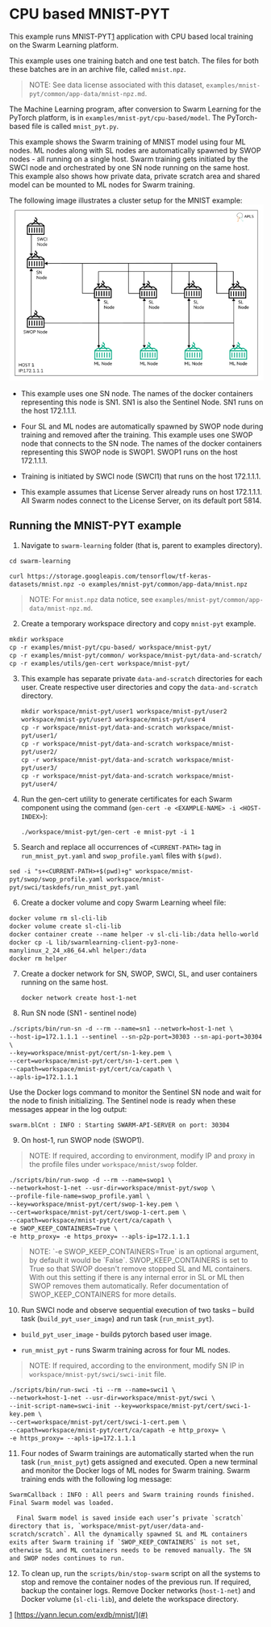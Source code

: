 # <a name="GUID-41298B6F-BF19-4873-A5AE-1DA0E1CFB358"/> CPU based MNIST-PYT

This example runs MNIST-PYT[1](#) application with CPU based local training on the Swarm Learning platform. 

This example uses one training batch and one test batch. The files for both these batches are in an archive file, called `mnist.npz`.

<blockquote>
    
NOTE: See data license associated with this dataset, <code>examples/mnist-pyt/common/app-data/mnist-npz.md</code>.

</blockquote>

The Machine Learning program, after conversion to Swarm Learning for the PyTorch platform, is in `examples/mnist-pyt/cpu-based/model`. The PyTorch-based file is called `mnist_pyt.py`.

This example shows the Swarm training of MNIST model using four ML nodes. ML nodes along with SL nodes are automatically spawned by SWOP nodes - all running on a single host. Swarm training gets initiated by the SWCI node and orchestrated by one SN node running on the same host. This example also shows how private data, private scratch area and shared model can be mounted to ML nodes for Swarm training.

The following image illustrates a cluster setup for the MNIST example:![Four nodes setup](/docs/User/GUID-BE2185B8-5C3B-4BD3-91FF-9ABC77D0720C-high.png)


-   This example uses one SN node. The names of the docker containers representing this node is SN1. SN1 is also the Sentinel Node. SN1 runs on the host 172.1.1.1.

-   Four SL and ML nodes are automatically spawned by SWOP node during training and removed after the training. This example uses one SWOP node that connects to the SN node. The names of the docker containers representing this SWOP node is SWOP1. SWOP1 runs on the host 172.1.1.1.

-   Training is initiated by SWCI node \(SWCI1\) that runs on the host 172.1.1.1.

-   This example assumes that License Server already runs on host 172.1.1.1. All Swarm nodes connect to the License Server, on its default port 5814.


## <a name="SECTION_G1M_4RZ_LSB"/> Running the MNIST-PYT example

1.  Navigate to `swarm-learning` folder (that is, parent to examples directory).

```
cd swarm-learning
```

```<a name="CODEBLOCK_R41_BZX_CTB"/> 
curl https://storage.googleapis.com/tensorflow/tf-keras-datasets/mnist.npz -o examples/mnist-pyt/common/app-data/mnist.npz
```

<blockquote>
    
NOTE: For `mnist.npz` data notice, see <code>examples/mnist-pyt/common/app-data/mnist-npz.md</code>.

</blockquote>

2.  Create a temporary workspace directory and copy `mnist-pyt` example.

```
mkdir workspace
cp -r examples/mnist-pyt/cpu-based/ workspace/mnist-pyt/
cp -r examples/mnist-pyt/common/ workspace/mnist-pyt/data-and-scratch/
cp -r examples/utils/gen-cert workspace/mnist-pyt/
```

3.  This example has separate private `data-and-scratch` directories for each user. Create respective user directories and copy the `data-and-scratch` directory.


    ```
    mkdir workspace/mnist-pyt/user1 workspace/mnist-pyt/user2 workspace/mnist-pyt/user3 workspace/mnist-pyt/user4
    cp -r workspace/mnist-pyt/data-and-scratch workspace/mnist-pyt/user1/
    cp -r workspace/mnist-pyt/data-and-scratch workspace/mnist-pyt/user2/
    cp -r workspace/mnist-pyt/data-and-scratch workspace/mnist-pyt/user3/
    cp -r workspace/mnist-pyt/data-and-scratch workspace/mnist-pyt/user4/
    ```

4.  Run the gen-cert utility to generate certificates for each Swarm component using the command (`gen-cert -e <EXAMPLE-NAME> -i <HOST-INDEX>`):


    ```
    ./workspace/mnist-pyt/gen-cert -e mnist-pyt -i 1
    ```


5.  Search and replace all occurrences of `<CURRENT-PATH>` tag in `run_mnist_pyt.yaml` and `swop_profile.yaml` files with `$(pwd)`.

```
sed -i "s+<CURRENT-PATH>+$(pwd)+g" workspace/mnist-pyt/swop/swop_profile.yaml workspace/mnist-pyt/swci/taskdefs/run_mnist_pyt.yaml

```

6.  Create a docker volume and copy Swarm Learning wheel file:

```
docker volume rm sl-cli-lib
docker volume create sl-cli-lib
docker container create --name helper -v sl-cli-lib:/data hello-world
docker cp -L lib/swarmlearning-client-py3-none-manylinux_2_24_x86_64.whl helper:/data
docker rm helper
```

7.  Create a docker network for SN, SWOP, SWCI, SL, and user containers running on the same host.

    ```
    docker network create host-1-net
    ```


8.  Run SN node (SN1 - sentinel node)

```
./scripts/bin/run-sn -d --rm --name=sn1 --network=host-1-net \
--host-ip=172.1.1.1 --sentinel --sn-p2p-port=30303 --sn-api-port=30304 \
--key=workspace/mnist-pyt/cert/sn-1-key.pem \
--cert=workspace/mnist-pyt/cert/sn-1-cert.pem \
--capath=workspace/mnist-pyt/cert/ca/capath \
--apls-ip=172.1.1.1
```

   Use the Docker logs command to monitor the Sentinel SN node and wait for the node to finish initializing. The Sentinel node is ready when these messages appear in the log output:

```
swarm.blCnt : INFO : Starting SWARM-API-SERVER on port: 30304
```


9. On host-1, run SWOP node \(SWOP1\).

<blockquote>
    
NOTE: If required, according to environment, modify IP and proxy in the profile files under <code>workspace/mnist/swop</code> folder.

</blockquote>

```
./scripts/bin/run-swop -d --rm --name=swop1 \
--network=host-1-net --usr-dir=workspace/mnist-pyt/swop \
--profile-file-name=swop_profile.yaml \
--key=workspace/mnist-pyt/cert/swop-1-key.pem \
--cert=workspace/mnist-pyt/cert/swop-1-cert.pem \
--capath=workspace/mnist-pyt/cert/ca/capath \
-e SWOP_KEEP_CONTAINERS=True \
-e http_proxy= -e https_proxy= --apls-ip=172.1.1.1
```
<blockquote>
   NOTE: `-e SWOP_KEEP_CONTAINERS=True` is an optional argument, by default it would be `False`. 
   SWOP_KEEP_CONTAINERS is set to True so that SWOP doesn't remove stopped SL and ML containers. With out this setting if there is any internal error in SL or ML then SWOP removes them automatically. Refer documentation of SWOP_KEEP_CONTAINERS for more details.
</blockquote>

10. Run SWCI node and observe sequential execution of two tasks – build task (`build_pyt_user_image`) and run task (`run_mnist_pyt`).

-   `build_pyt_user_image` - builds pytorch based user image.

-   `run_mnist_pyt` - runs Swarm training across for four ML nodes.

<blockquote>
   NOTE: If required, according to the environment, modify SN IP in <code>workspace/mnist-pyt/swci/swci-init</code> file.
</blockquote>

```
./scripts/bin/run-swci -ti --rm --name=swci1 \
--network=host-1-net --usr-dir=workspace/mnist-pyt/swci \
--init-script-name=swci-init --key=workspace/mnist-pyt/cert/swci-1-key.pem \
--cert=workspace/mnist-pyt/cert/swci-1-cert.pem \
--capath=workspace/mnist-pyt/cert/ca/capath -e http_proxy= \
-e https_proxy= --apls-ip=172.1.1.1
```

11. Four nodes of Swarm trainings are automatically started when the run task (`run_mnist_pyt`) gets assigned and executed. Open a new terminal and monitor the Docker logs of ML nodes for Swarm training. Swarm training ends with the following log message:

```
SwarmCallback : INFO : All peers and Swarm training rounds finished. Final Swarm model was loaded.
```

      Final Swarm model is saved inside each user’s private `scratch` directory that is, `workspace/mnist-pyt/user/data-and-scratch/scratch`. All the dynamically spawned SL and ML containers exits after Swarm training if `SWOP_KEEP_CONTAINERS` is not set, otherwise SL and ML containers needs to be removed manually. The SN and SWOP nodes continues to run.

12. To clean up, run the `scripts/bin/stop-swarm` script on all the systems to stop and remove the container nodes of the previous run. If required, backup the container logs. Remove Docker networks (`host-1-net`) and Docker volume (`sl-cli-lib`), and delete the workspace directory.

     


[1](#) [https://yann.lecun.com/exdb/mnist/](#)

 

